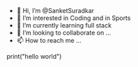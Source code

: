 - 👋 Hi, I’m @SanketSuradkar
- 👀 I’m interested in Coding and in Sports 
- 🌱 I’m currently learning full stack
- 💞️ I’m looking to collaborate on ...
- 📫 How to reach me ...

print("hello world")
<!---
SanketSuradkar/SanketSuradkar is a ✨ special ✨ repository because its `README.md` (this file) appears on your GitHub profile.
You can click the Preview link to take a look at your changes.
--->
